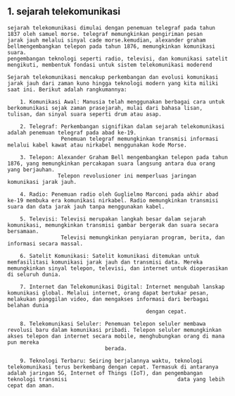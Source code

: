 ---
---
## 1. sejarah telekomunikasi 
    sejarah telekomunikasi dimulai dengan penemuan telegraf pada tahun 1837 oleh samuel morse. telegraf memungkinkan pengiriman pesan
    jarak jauh melalui sinyal cade morse.kemudian, alexander graham bellmengembangkan telepon pada tahun 1876, memungkinkan komunikasi suara.
    pengembangan teknologi seperti radio, televisi, dan komunikasi satelit mengikuti, membentuk fondasi untuk sistem telekomunikasi moderend
    
    Sejarah telekomunikasi mencakup perkembangan dan evolusi komunikasi jarak jauh dari zaman kuno hingga teknologi modern yang kita miliki saat ini. Berikut adalah rangkumannya:

        1. Komunikasi Awal: Manusia telah menggunakan berbagai cara untuk berkomunikasi sejak zaman prasejarah, mulai dari bahasa lisan, tulisan, dan sinyal suara seperti drum atau asap.

        2. Telegraf: Perkembangan signifikan dalam sejarah telekomunikasi adalah penemuan telegraf pada abad ke-19. 
                     Penemuan telegraf memungkinkan transmisi informasi melalui kabel kawat atau nirkabel menggunakan kode Morse.

        3. Telepon: Alexander Graham Bell mengembangkan telepon pada tahun 1876, yang memungkinkan percakapan suara langsung antara dua orang yang berjauhan. 
                    Telepon revolusioner ini memperluas jaringan komunikasi jarak jauh.

        4. Radio: Penemuan radio oleh Guglielmo Marconi pada akhir abad ke-19 membuka era komunikasi nirkabel. Radio memungkinkan transmisi suara dan data jarak jauh tanpa menggunakan kabel.

        5. Televisi: Televisi merupakan langkah besar dalam sejarah komunikasi, memungkinkan transmisi gambar bergerak dan suara secara bersamaan. 
                     Televisi memungkinkan penyiaran program, berita, dan informasi secara massal.

        6. Satelit Komunikasi: Satelit komunikasi ditemukan untuk memfasilitasi komunikasi jarak jauh dan transmisi data. Mereka memungkinkan sinyal telepon, televisi, dan internet untuk dioperasikan di seluruh dunia.

        7. Internet dan Telekomunikasi Digital: Internet mengubah lanskap komunikasi global. Melalui internet, orang dapat bertukar pesan, melakukan panggilan video, dan mengakses informasi dari berbagai belahan dunia 
                                                dengan cepat.

        8. Telekomunikasi Seluler: Penemuan telepon seluler membawa revolusi baru dalam komunikasi pribadi. Telepon seluler memungkinkan akses telepon dan internet secara mobile, menghubungkan orang di mana pun mereka 
                                   berada.

        9. Teknologi Terbaru: Seiring berjalannya waktu, teknologi telekomunikasi terus berkembang dengan cepat. Termasuk di antaranya adalah jaringan 5G, Internet of Things (IoT), dan pengembangan teknologi transmisi                                   data yang lebih cepat dan aman.
